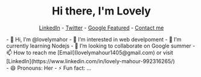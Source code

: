 <h1 align="center"> Hi there, I'm Lovely</h1>

<!--- Adding Header Elements -->
<p align="center">
  <a href="https://www.linkedin.com/in/lovely-mahour-992316265/">LinkedIn</a> - 
  <a href="https://topmate.io/sanjaykv">Twitter</a> -
  <a href="https://crowdsource.google.com/about/blog/community-spotlight-friendship/">Google Featured</a> -
  <a href="https://topmate.io/sanjaykv/">Contact me</a></p>
<!---
lovelymahor/lovelymahor is a ✨ special ✨ repository because its `README.md` (this file) appears on your GitHub profile.
You can click the Preview link to take a look at your changes.
--->
- 👋 Hi, I’m @lovelymahor
- 👀 I’m interested in web develpoment
- 🌱 I’m currently learning Nodejs
- 💞️ I’m looking to collaborate on Google summer
- 📫 How to reach me [Email](lovelymahour1405@gmail.com) or visit  [LinkedIn](https://www.linkedin.com/in/lovely-mahour-992316265/)<br>
- 😄 Pronouns: Her
- ⚡ Fun fact: ...
